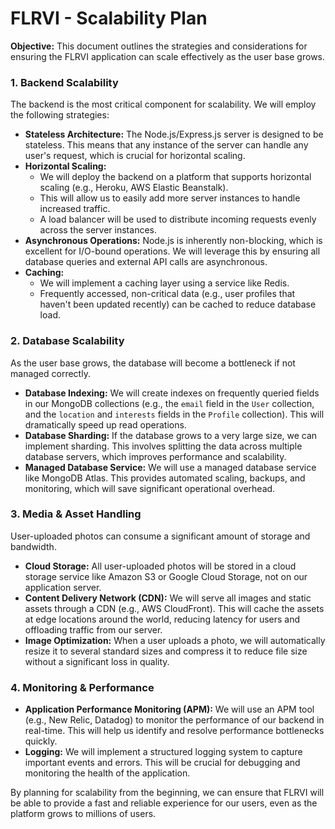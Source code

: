 # FLRVI - Scalability Plan

**Objective:** This document outlines the strategies and considerations for ensuring the FLRVI application can scale effectively as the user base grows.

### 1. Backend Scalability

The backend is the most critical component for scalability. We will employ the following strategies:

*   **Stateless Architecture:** The Node.js/Express.js server is designed to be stateless. This means that any instance of the server can handle any user's request, which is crucial for horizontal scaling.
*   **Horizontal Scaling:**
    *   We will deploy the backend on a platform that supports horizontal scaling (e.g., Heroku, AWS Elastic Beanstalk).
    *   This will allow us to easily add more server instances to handle increased traffic.
    *   A load balancer will be used to distribute incoming requests evenly across the server instances.
*   **Asynchronous Operations:** Node.js is inherently non-blocking, which is excellent for I/O-bound operations. We will leverage this by ensuring all database queries and external API calls are asynchronous.
*   **Caching:**
    *   We will implement a caching layer using a service like Redis.
    *   Frequently accessed, non-critical data (e.g., user profiles that haven't been updated recently) can be cached to reduce database load.

### 2. Database Scalability

As the user base grows, the database will become a bottleneck if not managed correctly.

*   **Database Indexing:** We will create indexes on frequently queried fields in our MongoDB collections (e.g., the `email` field in the `User` collection, and the `location` and `interests` fields in the `Profile` collection). This will dramatically speed up read operations.
*   **Database Sharding:** If the database grows to a very large size, we can implement sharding. This involves splitting the data across multiple database servers, which improves performance and scalability.
*   **Managed Database Service:** We will use a managed database service like MongoDB Atlas. This provides automated scaling, backups, and monitoring, which will save significant operational overhead.

### 3. Media & Asset Handling

User-uploaded photos can consume a significant amount of storage and bandwidth.

*   **Cloud Storage:** All user-uploaded photos will be stored in a cloud storage service like Amazon S3 or Google Cloud Storage, not on our application server.
*   **Content Delivery Network (CDN):** We will serve all images and static assets through a CDN (e.g., AWS CloudFront). This will cache the assets at edge locations around the world, reducing latency for users and offloading traffic from our server.
*   **Image Optimization:** When a user uploads a photo, we will automatically resize it to several standard sizes and compress it to reduce file size without a significant loss in quality.

### 4. Monitoring & Performance

*   **Application Performance Monitoring (APM):** We will use an APM tool (e.g., New Relic, Datadog) to monitor the performance of our backend in real-time. This will help us identify and resolve performance bottlenecks quickly.
*   **Logging:** We will implement a structured logging system to capture important events and errors. This will be crucial for debugging and monitoring the health of the application.

By planning for scalability from the beginning, we can ensure that FLRVI will be able to provide a fast and reliable experience for our users, even as the platform grows to millions of users.
